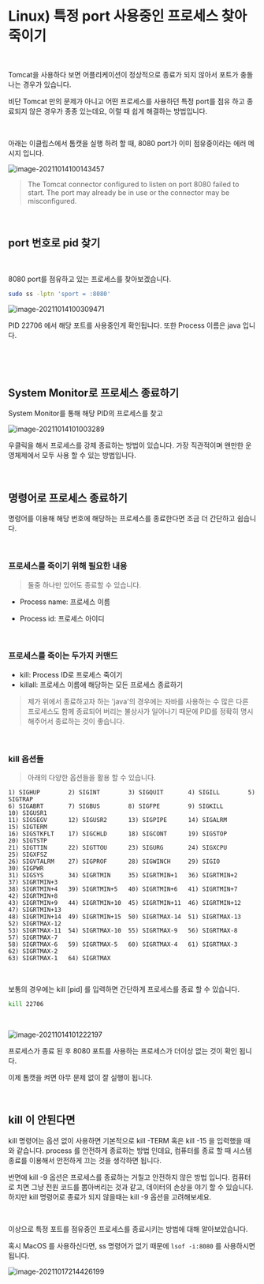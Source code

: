 # Linux) 특정 port 사용중인 프로세스 찾아 죽이기

​		

Tomcat을 사용하다 보면 어플리케이션이 정상적으로 종료가 되지 않아서 포트가 충돌 나는 경우가 있습니다. 

비단 Tomcat 만의 문제가 아니고 어떤 프로세스를 사용하던 특정 port를 점유 하고 종료되지 않은 경우가 종종 있는데요, 이럴 때 쉽게 해결하는 방법입니다.

​	

아래는 이클립스에서 톰캣을 실행 하려 할 때, 8080 port가 이미 점유중이라는 에러 메시지 입니다.

![image-20211014100143457](https://raw.githubusercontent.com/Shane-Park/markdownBlog/master/OS/linux/findPidByPort.assets/image-20211014100143457.png)

> The Tomcat connector configured to listen on port 8080 failed to start. The port may already be in use or the connector may be misconfigured.

​	

## port 번호로 pid 찾기

​	

8080 port를 점유하고 있는 프로세스를 찾아보겠습니다.

```bash
sudo ss -lptn 'sport = :8080'
```

![image-20211014100309471](https://raw.githubusercontent.com/Shane-Park/markdownBlog/master/OS/linux/findPidByPort.assets/image-20211014100309471.png)

PID 22706 에서 해당 포트를 사용중인게 확인됩니다. 또한 Process 이름은 java 입니다.

​	

​		

## System Monitor로 프로세스 종료하기

System Monitor를 통해 해당 PID의 프로세스를 찾고

![image-20211014101003289](https://raw.githubusercontent.com/Shane-Park/markdownBlog/master/OS/linux/findPidByPort.assets/image-20211014101003289.png)

우클릭을 해서 프로세스를 강제 종료하는 방법이 있습니다. 가장 직관적이며 왠만한 운영체제에서 모두 사용 할 수 있는 방법입니다.

​	

## 명령어로 프로세스 종료하기

명령어를 이용해 해당 번호에 해당하는 프로세스를 종료한다면 조금 더 간단하고 쉽습니다.

​	

### 프로세스를 죽이기 위해 필요한 내용

> 둘중 하나만 있어도 종료할 수 있습니다.

- Process name: 프로세스 이름

- Process id: 프로세스 아이디




​	

### 프로세스를 죽이는 두가지 커맨드

- kill: Process ID로 프로세스 죽이기
- killall: 프로세스 이름에 해당하는 모든 프로세스 종료하기

>  제가 위에서 종료하고자 하는 'java'의 경우에는 자바를 사용하는 수 많은 다른 프로세스도 함께 종료되어 버리는 불상사가 일어나기 때문에 PID를 정확히 명시해주어서 종료하는 것이 좋습니다.

​		

### kill 옵션들

> 아래의 다양한 옵션들을 활용 할 수 있습니다.

```
1) SIGHUP        2) SIGINT        3) SIGQUIT       4) SIGILL        5) SIGTRAP
6) SIGABRT       7) SIGBUS        8) SIGFPE        9) SIGKILL       10) SIGUSR1
11) SIGSEGV      12) SIGUSR2      13) SIGPIPE      14) SIGALRM      15) SIGTERM
16) SIGSTKFLT    17) SIGCHLD      18) SIGCONT      19) SIGSTOP      20) SIGTSTP
21) SIGTTIN      22) SIGTTOU      23) SIGURG       24) SIGXCPU      25) SIGXFSZ
26) SIGVTALRM    27) SIGPROF      28) SIGWINCH     29) SIGIO        30) SIGPWR
31) SIGSYS       34) SIGRTMIN     35) SIGRTMIN+1   36) SIGRTMIN+2   37) SIGRTMIN+3
38) SIGRTMIN+4   39) SIGRTMIN+5   40) SIGRTMIN+6   41) SIGRTMIN+7   42) SIGRTMIN+8
43) SIGRTMIN+9   44) SIGRTMIN+10  45) SIGRTMIN+11  46) SIGRTMIN+12  47) SIGRTMIN+13
48) SIGRTMIN+14  49) SIGRTMIN+15  50) SIGRTMAX-14  51) SIGRTMAX-13  52) SIGRTMAX-12
53) SIGRTMAX-11  54) SIGRTMAX-10  55) SIGRTMAX-9   56) SIGRTMAX-8   57) SIGRTMAX-7
58) SIGRTMAX-6   59) SIGRTMAX-5   60) SIGRTMAX-4   61) SIGRTMAX-3   62) SIGRTMAX-2
63) SIGRTMAX-1   64) SIGRTMAX
```

​	

보통의 경우에는 kill [pid] 를 입력하면 간단하게 프로세스를 종료 할 수 있습니다.

```bash
kill 22706
```

​	

![image-20211014101222197](https://raw.githubusercontent.com/Shane-Park/markdownBlog/master/OS/linux/findPidByPort.assets/image-20211014101222197.png)

프로세스가 종료 된 후 8080 포트를 사용하는 프로세스가 더이상 없는 것이 확인 됩니다. 

이제 톰캣을 켜면 아무 문제 없이 잘 실행이 됩니다.

​	

## kill 이 안된다면

kill 명령어는 옵션 없이 사용하면 기본적으로 kill -TERM 혹은 kill -15 을 입력했을 때와 같습니다. process 를 안전하게 종료하는 방법 인데요, 컴퓨터를 종료 할 때 시스템 종료를 이용해서 안전하게 끄는 것을 생각하면 됩니다.

반면에 kill -9 옵션은 프로세스를 종료하는 거칠고 안전하지 않은 방법 입니다. 컴퓨터로 치면 그냥 전원 코드를 뽑아버리는 것과 같고, 데이터의 손상을 야기 할 수 있습니다. 하지만 kill 명령어로 종료가 되지 않을때는 kill -9 옵션을 고려해보세요.

​			

이상으로 특정 포트를 점유중인 프로세스를 종료시키는 방법에 대해 알아보았습니다.

혹시 MacOS 를 사용하신다면, ss 명령어가 없기 때문에 `lsof -i:8080` 를 사용하시면 됩니다.

![image-20211017214426199](https://raw.githubusercontent.com/Shane-Park/markdownBlog/master/OS/linux/findPidByPort.assets/image-20211017214426199.png)

